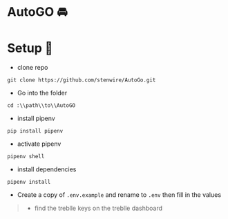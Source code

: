 # AutoGO 🚘


# Setup 🔧

- clone repo
```shell
git clone https://github.com/stenwire/AutoGo.git
```
- Go into the folder
```shell
cd :\\path\\to\\AutoGO
```
- install pipenv
```shell
pip install pipenv
```
- activate pipenv
```shell
pipenv shell
```
- install dependencies
```shell
pipenv install
```
- Create a copy of `.env.example` and rename to `.env` then fill in the values
>- find the treblle keys on the treblle dashboard